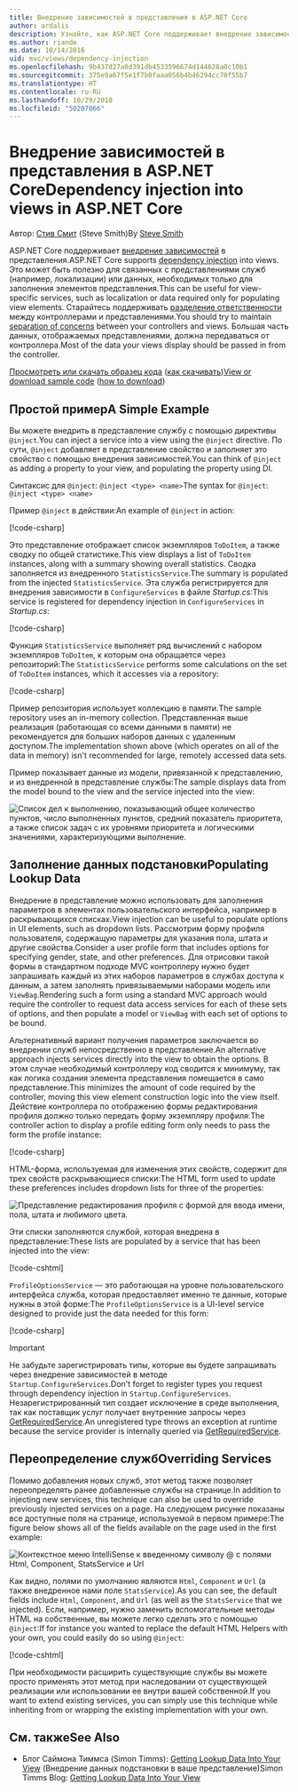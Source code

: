 ```yaml
---
title: Внедрение зависимостей в представления в ASP.NET Core
author: ardalis
description: Узнайте, как ASP.NET Core поддерживает внедрение зависимостей в представления MVC.
ms.author: riande
ms.date: 10/14/2016
uid: mvc/views/dependency-injection
ms.openlocfilehash: 9b437d27a8d391db4533596674d144628a0c10b1
ms.sourcegitcommit: 375e9a67f5e1f7b0faaa056b4b46294cc70f55b7
ms.translationtype: HT
ms.contentlocale: ru-RU
ms.lasthandoff: 10/29/2018
ms.locfileid: "50207066"
---
```

# <a name="dependency-injection-into-views-in-aspnet-core"></a><span data-ttu-id="8251c-103">Внедрение зависимостей в представления в ASP.NET Core</span><span class="sxs-lookup"><span data-stu-id="8251c-103">Dependency injection into views in ASP.NET Core</span></span>

<span data-ttu-id="8251c-104">Автор: [Стив Смит](https://ardalis.com/) (Steve Smith)</span><span class="sxs-lookup"><span data-stu-id="8251c-104">By [Steve Smith](https://ardalis.com/)</span></span>

<span data-ttu-id="8251c-105">ASP.NET Core поддерживает [внедрение зависимостей](xref:fundamentals/dependency-injection) в представления.</span><span class="sxs-lookup"><span data-stu-id="8251c-105">ASP.NET Core supports [dependency injection](xref:fundamentals/dependency-injection) into views.</span></span> <span data-ttu-id="8251c-106">Это может быть полезно для связанных с представлениями служб (например, локализации) или данных, необходимых только для заполнения элементов представления.</span><span class="sxs-lookup"><span data-stu-id="8251c-106">This can be useful for view-specific services, such as localization or data required only for populating view elements.</span></span> <span data-ttu-id="8251c-107">Старайтесь поддерживать [разделение ответственности](http://deviq.com/separation-of-concerns/) между контроллерами и представлениями.</span><span class="sxs-lookup"><span data-stu-id="8251c-107">You should try to maintain [separation of concerns](http://deviq.com/separation-of-concerns/) between your controllers and views.</span></span> <span data-ttu-id="8251c-108">Большая часть данных, отображаемых представлениями, должна передаваться от контроллера.</span><span class="sxs-lookup"><span data-stu-id="8251c-108">Most of the data your views display should be passed in from the controller.</span></span>

<span data-ttu-id="8251c-109">[Просмотреть или скачать образец кода](https://github.com/aspnet/Docs/tree/master/aspnetcore/mvc/views/dependency-injection/sample) ([как скачивать](xref:index#how-to-download-a-sample))</span><span class="sxs-lookup"><span data-stu-id="8251c-109">[View or download sample code](https://github.com/aspnet/Docs/tree/master/aspnetcore/mvc/views/dependency-injection/sample) ([how to download](xref:index#how-to-download-a-sample))</span></span>

## <a name="a-simple-example"></a><span data-ttu-id="8251c-110">Простой пример</span><span class="sxs-lookup"><span data-stu-id="8251c-110">A Simple Example</span></span>

<span data-ttu-id="8251c-111">Вы можете внедрить в представление службу с помощью директивы `@inject`.</span><span class="sxs-lookup"><span data-stu-id="8251c-111">You can inject a service into a view using the `@inject` directive.</span></span> <span data-ttu-id="8251c-112">По сути, `@inject` добавляет в представление свойство и заполняет это свойство с помощью внедрения зависимостей.</span><span class="sxs-lookup"><span data-stu-id="8251c-112">You can think of `@inject` as adding a property to your view, and populating the property using DI.</span></span>

<span data-ttu-id="8251c-113">Синтаксис для `@inject`: `@inject <type> <name>`</span><span class="sxs-lookup"><span data-stu-id="8251c-113">The syntax for `@inject`: `@inject <type> <name>`</span></span>

<span data-ttu-id="8251c-114">Пример `@inject` в действии:</span><span class="sxs-lookup"><span data-stu-id="8251c-114">An example of `@inject` in action:</span></span>

[!code-csharp[](../../mvc/views/dependency-injection/sample/src/ViewInjectSample/Views/ToDo/Index.cshtml?highlight=4,5,15,16,17)]

<span data-ttu-id="8251c-115">Это представление отображает список экземпляров `ToDoItem`, а также сводку по общей статистике.</span><span class="sxs-lookup"><span data-stu-id="8251c-115">This view displays a list of `ToDoItem` instances, along with a summary showing overall statistics.</span></span> <span data-ttu-id="8251c-116">Сводка заполняется из внедренного `StatisticsService`.</span><span class="sxs-lookup"><span data-stu-id="8251c-116">The summary is populated from the injected `StatisticsService`.</span></span> <span data-ttu-id="8251c-117">Эта служба регистрируется для внедрения зависимости в `ConfigureServices` в файле *Startup.cs*:</span><span class="sxs-lookup"><span data-stu-id="8251c-117">This service is registered for dependency injection in `ConfigureServices` in *Startup.cs*:</span></span>

[!code-csharp[](../../mvc/views/dependency-injection/sample/src/ViewInjectSample/Startup.cs?highlight=6,7&range=15-22)]

<span data-ttu-id="8251c-118">Функция `StatisticsService` выполняет ряд вычислений с набором экземпляров `ToDoItem`, к которым она обращается через репозиторий:</span><span class="sxs-lookup"><span data-stu-id="8251c-118">The `StatisticsService` performs some calculations on the set of `ToDoItem` instances, which it accesses via a repository:</span></span>

[!code-csharp[](../../mvc/views/dependency-injection/sample/src/ViewInjectSample/Model/Services/StatisticsService.cs?highlight=15,20,25)]

<span data-ttu-id="8251c-119">Пример репозитория использует коллекцию в памяти.</span><span class="sxs-lookup"><span data-stu-id="8251c-119">The sample repository uses an in-memory collection.</span></span> <span data-ttu-id="8251c-120">Представленная выше реализация (работающая со всеми данными в памяти) не рекомендуется для больших наборов данных с удаленным доступом.</span><span class="sxs-lookup"><span data-stu-id="8251c-120">The implementation shown above (which operates on all of the data in memory) isn't recommended for large, remotely accessed data sets.</span></span>

<span data-ttu-id="8251c-121">Пример показывает данные из модели, привязанной к представлению, и из внедренной в представление службы:</span><span class="sxs-lookup"><span data-stu-id="8251c-121">The sample displays data from the model bound to the view and the service injected into the view:</span></span>

![Список дел к выполнению, показывающий общее количество пунктов, число выполненных пунктов, средний показатель приоритета, а также список задач с их уровнями приоритета и логическими значениями, характеризующими выполнение.](dependency-injection/_static/screenshot.png)

## <a name="populating-lookup-data"></a><span data-ttu-id="8251c-123">Заполнение данных подстановки</span><span class="sxs-lookup"><span data-stu-id="8251c-123">Populating Lookup Data</span></span>

<span data-ttu-id="8251c-124">Внедрение в представление можно использовать для заполнения параметров в элементах пользовательского интерфейса, например в раскрывающихся списках.</span><span class="sxs-lookup"><span data-stu-id="8251c-124">View injection can be useful to populate options in UI elements, such as dropdown lists.</span></span> <span data-ttu-id="8251c-125">Рассмотрим форму профиля пользователя, содержащую параметры для указания пола, штата и другие свойства.</span><span class="sxs-lookup"><span data-stu-id="8251c-125">Consider a user profile form that includes options for specifying gender, state, and other preferences.</span></span> <span data-ttu-id="8251c-126">Для отрисовки такой формы в стандартном подходе MVC контроллеру нужно будет запрашивать каждый из этих наборов параметров в службах доступа к данным, а затем заполнять привязываемыми наборами модель или `ViewBag`.</span><span class="sxs-lookup"><span data-stu-id="8251c-126">Rendering such a form using a standard MVC approach would require the controller to request data access services for each of these sets of options, and then populate a model or `ViewBag` with each set of options to be bound.</span></span>

<span data-ttu-id="8251c-127">Альтернативный вариант получения параметров заключается во внедрении служб непосредственно в представление.</span><span class="sxs-lookup"><span data-stu-id="8251c-127">An alternative approach injects services directly into the view to obtain the options.</span></span> <span data-ttu-id="8251c-128">В этом случае необходимый контроллеру код сводится к минимуму, так как логика создания элемента представления помещается в само представление.</span><span class="sxs-lookup"><span data-stu-id="8251c-128">This minimizes the amount of code required by the controller, moving this view element construction logic into the view itself.</span></span> <span data-ttu-id="8251c-129">Действие контроллера по отображению формы редактирования профиля должно только передать форму экземпляру профиля:</span><span class="sxs-lookup"><span data-stu-id="8251c-129">The controller action to display a profile editing form only needs to pass the form the profile instance:</span></span>

[!code-csharp[](../../mvc/views/dependency-injection/sample/src/ViewInjectSample/Controllers/ProfileController.cs?highlight=9,19)]

<span data-ttu-id="8251c-130">HTML-форма, используемая для изменения этих свойств, содержит для трех свойств раскрывающиеся списки:</span><span class="sxs-lookup"><span data-stu-id="8251c-130">The HTML form used to update these preferences includes dropdown lists for three of the properties:</span></span>

![Представление редактирования профиля с формой для ввода имени, пола, штата и любимого цвета.](dependency-injection/_static/updateprofile.png)

<span data-ttu-id="8251c-132">Эти списки заполняются службой, которая внедрена в представление:</span><span class="sxs-lookup"><span data-stu-id="8251c-132">These lists are populated by a service that has been injected into the view:</span></span>

[!code-cshtml[](../../mvc/views/dependency-injection/sample/src/ViewInjectSample/Views/Profile/Index.cshtml?highlight=4,16,17,21,22,26,27)]

<span data-ttu-id="8251c-133">`ProfileOptionsService` — это работающая на уровне пользовательского интерфейса служба, которая предоставляет именно те данные, которые нужны в этой форме:</span><span class="sxs-lookup"><span data-stu-id="8251c-133">The `ProfileOptionsService` is a UI-level service designed to provide just the data needed for this form:</span></span>

[!code-csharp[](../../mvc/views/dependency-injection/sample/src/ViewInjectSample/Model/Services/ProfileOptionsService.cs?highlight=7,13,24)]

> [!IMPORTANT]
> <span data-ttu-id="8251c-134">Не забудьте зарегистрировать типы, которые вы будете запрашивать через внедрение зависимостей в методе `Startup.ConfigureServices`.</span><span class="sxs-lookup"><span data-stu-id="8251c-134">Don't forget to register types you request through dependency injection in `Startup.ConfigureServices`.</span></span> <span data-ttu-id="8251c-135">Незарегистрированный тип создает исключение в среде выполнения, так как поставщик услуг получает внутренние запросы через [GetRequiredService](/dotnet/api/microsoft.extensions.dependencyinjection.serviceproviderserviceextensions.getrequiredservice).</span><span class="sxs-lookup"><span data-stu-id="8251c-135">An unregistered type throws an exception at runtime because the service provider is internally queried via [GetRequiredService](/dotnet/api/microsoft.extensions.dependencyinjection.serviceproviderserviceextensions.getrequiredservice).</span></span>

## <a name="overriding-services"></a><span data-ttu-id="8251c-136">Переопределение служб</span><span class="sxs-lookup"><span data-stu-id="8251c-136">Overriding Services</span></span>

<span data-ttu-id="8251c-137">Помимо добавления новых служб, этот метод также позволяет переопределять ранее добавленные службы на странице.</span><span class="sxs-lookup"><span data-stu-id="8251c-137">In addition to injecting new services, this technique can also be used to override previously injected services on a page.</span></span> <span data-ttu-id="8251c-138">На следующем рисунке показаны все доступные поля на странице, используемой в первом примере:</span><span class="sxs-lookup"><span data-stu-id="8251c-138">The figure below shows all of the fields available on the page used in the first example:</span></span>

![Контекстное меню IntelliSense к введенному символу @ с полями Html, Component, StatsService и Url](dependency-injection/_static/razor-fields.png)

<span data-ttu-id="8251c-140">Как видно, полями по умолчанию являются `Html`, `Component` и `Url` (а также внедренное нами поле `StatsService`).</span><span class="sxs-lookup"><span data-stu-id="8251c-140">As you can see, the default fields include `Html`, `Component`, and `Url` (as well as the `StatsService` that we injected).</span></span> <span data-ttu-id="8251c-141">Если, например, нужно заменить вспомогательные методы HTML на собственные, вы можете легко сделать это с помощью `@inject`:</span><span class="sxs-lookup"><span data-stu-id="8251c-141">If for instance you wanted to replace the default HTML Helpers with your own, you could easily do so using `@inject`:</span></span>

[!code-cshtml[](../../mvc/views/dependency-injection/sample/src/ViewInjectSample/Views/Helper/Index.cshtml?highlight=3,11)]

<span data-ttu-id="8251c-142">При необходимости расширить существующие службы вы можете просто применять этот метод при наследовании от существующей реализации или использовании ее внутри вашей собственной.</span><span class="sxs-lookup"><span data-stu-id="8251c-142">If you want to extend existing services, you can simply use this technique while inheriting from or wrapping the existing implementation with your own.</span></span>

## <a name="see-also"></a><span data-ttu-id="8251c-143">См. также</span><span class="sxs-lookup"><span data-stu-id="8251c-143">See Also</span></span>

* <span data-ttu-id="8251c-144">Блог Саймона Тиммса (Simon Timms): [Getting Lookup Data Into Your View](http://blog.simontimms.com/2015/06/09/getting-lookup-data-into-you-view/) (Внедрение данных подстановки в ваше представление)</span><span class="sxs-lookup"><span data-stu-id="8251c-144">Simon Timms Blog: [Getting Lookup Data Into Your View](http://blog.simontimms.com/2015/06/09/getting-lookup-data-into-you-view/)</span></span>
